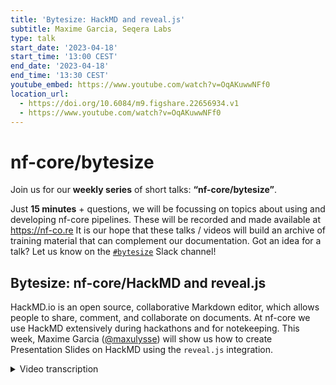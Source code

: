 ```yaml
---
title: 'Bytesize: HackMD and reveal.js'
subtitle: Maxime Garcia, Seqera Labs
type: talk
start_date: '2023-04-18'
start_time: '13:00 CEST'
end_date: '2023-04-18'
end_time: '13:30 CEST'
youtube_embed: https://www.youtube.com/watch?v=OqAKuwwNFf0
location_url:
  - https://doi.org/10.6084/m9.figshare.22656934.v1
  - https://www.youtube.com/watch?v=OqAKuwwNFf0
---
```


# nf-core/bytesize

Join us for our **weekly series** of short talks: **“nf-core/bytesize”**.

Just **15 minutes** + questions, we will be focussing on topics about using and developing nf-core pipelines.
These will be recorded and made available at <https://nf-co.re>
It is our hope that these talks / videos will build an archive of training material that can complement our documentation. Got an idea for a talk? Let us know on the [`#bytesize`](https://nfcore.slack.com/channels/bytesize) Slack channel!

## Bytesize: nf-core/HackMD and reveal.js

HackMD.io is an open source, collaborative Markdown editor, which allows people to share, comment, and collaborate on documents. At nf-core we use HackMD extensively during hackathons and for notekeeping.
This week, Maxime Garcia ([@maxulysse](https://github.com/maxulysse)) will show us how to create Presentation Slides on HackMD using the `reveal.js` integration.

<details markdown="1"><summary>Video transcription</summary>
:::note
The content has been edited to make it reader-friendly
:::

[0:01](https://kth-se.zoom.us/j/68390542812&t=1)
(host) Hello, everyone, and welcome to being back at the bytesize talks. Since we had a bit of a break over Easter. Today we start the series with Maxime from Seqera Labs, and he is going to talk about how to use HackMD to present slides. Off to you.

[0:24](https://kth-se.zoom.us/j/68390542812&t=24)
(speaker) Thank you, Fran, for the introduction. Hello, everyone. I'm Maxime Garcia working at Seqera Labs, and I'm going to present one of the tools that we use quite often during the hackathon and everything. Which is HackMD and reveal.js. Let's start with the presentation mode, because I think this is the most common stuff. The usual disclaimer, I'm mainly covering my own usage within nf-core or what I usually do on the side, but you can do much more. Don't hesitate to investigate and explore, I think it's fun. Yes, this is messy, but it's fine.

[1:09](https://kth-se.zoom.us/j/68390542812&t=69)
First, Markdown. Because all of the stuff that we're doing is in Markdown. What is Markdown? It's a lightweight markup language. It means that it's using small tags to do stuff, but most of the time, it uses just tiny symbols as the tags. The key point is readability. Because if you can read it... this is markdown... it's understandable, at the same time, what you're seeing here is what you see there, and you can understand what you see and what you read. For me, that's one of the key points in Markdown, it's readability. If you compare that to LaTeX or some other language, which are less readable, Markdown is super high in readability. It's super easy to convert into HTML, and then PDF, and it's widely used in all of the nf-core documentation and the nf-core website. You've noticed some tiny issues around the site, but I will come to that later. Don't worry about it.

[2:18](https://kth-se.zoom.us/j/68390542812&t=138)
Quick links for Markdown, I will of course share the slides later. It will be super easy to follow the slide to follow the links and everything. Quick links, I think I have one first quick reference to the Markdown syntax, which is fairly simple, a more complete Markdown cheat sheet, which goes way more into detail. Then some more documentation for the GitHub-flavored Markdown, which is an extension of the regular Markdown.

[2:58](https://kth-se.zoom.us/j/68390542812&t=178)
What is HackMD? HackMD is a tool for real-time collaboration of Markdown documents. It's widely used during hackathons and nf-core bytesize presentations. It means I can edit a document. Just like that. Real-time edit. If someone else has the same URL as I, we can all edit the same document, exactly what we do with Google docs. It's all in Markdown, so it's super easy to do that. HackMD has the possibility to use reveal.js, which is an HTML presentation framework, which we also use widely during the hackathon and that I use a lot for the bytesize presentation. Reveal.js is another tool and HackMD made it possible to use reveal.js, in it's presentation mode.

[4:00](https://kth-se.zoom.us/j/68390542812&t=240)
What you do when you have your presentation, what you can do, you can share in slide mode. If you share in slide mode, then you can have your presentation directly as a slides, and that's all. To pass from one slide to another, once you're in slide mode, you either use the arrow on your keyboard - I'm pretty sure it works also with arrows here, or yes, it does - or you can also use the space bar. Reveal.js allows you to do sections and subsections. You can do a lot of stuff within reveal.js. You can use fragments, so if you want to have a multiple steps in the slide that get revealed one after the other, or stuff like that. But usually what I do is super simple slides.

[4:53](https://kth-se.zoom.us/j/68390542812&t=293)
How to actually use reveal.js to present within Markdown. First it's super simple. I linked how to create a slide deck, which is the HackMD documentation for it. The most important part is to follow syntax, and the most important part in following syntax is to separate the slides. You need to have one empty line, three dashes, and another empty line. That's all. Then I usually use one or two hashes, so h1 or h2 or h3 for details, subtitles. That's all, you do as you want. Sometimes you might need small text, I usually use HTML tags. Small text, or big if you need big, but usually I just need to make things smaller. What I do also, sometimes if I need some really small text, I use also font. I think there is a font tag that you can specify the size of the font. That's super simple.

[6:06](https://kth-se.zoom.us/j/68390542812&t=366)
If you want to include a picture, if it's available online, you can link it as you usually would link any picture in Markdown. You just need to know the syntax for it. You can use HackMD directly to upload your picture. If I click there, I go to "insert image", go into my download, I can insert one document, and here it is, my document should be inserted, and here it is, I have it in my image line. As you can see, it's super easy to upload a file from your computer directly to HackMD, and this is the syntax to have a picture in Markdown.

[6:55](https://kth-se.zoom.us/j/68390542812&t=415)
In HackMD, we can also use fontawesome, which is what we use a lot in nf-core to have some... I know what is causing that, so I will explain that later, sorry about that... fontawesome is resources that allows you to use simple icons for different stuff. You can have, here it's for server, but you can have a thing that was also, GitHub should be something well known, Facebook should work as well, and so you have a lot of different things: cloud, cloud should work. If you know it, it's super easy to use. What we can do, but that is regular, so yes, simple. Let me put back what I did before, okay.

[7:57](https://kth-se.zoom.us/j/68390542812&t=477)
Background, this is super useful whenever you're doing a presentation, you might want to change the background of your presentation. What I usually do there is that I use this dot slide command, and I specify which is my data background. We can add some opacity if we want by using a data background opacity. I use here 0.5, but you can have more or less, so 0.8, 0.1, so you can really play with that. Let's put it back to 5.

[8:34](https://kth-se.zoom.us/j/68390542812&t=514)
An important thing also we can do with reveal.js is export as PDF, so this we can do only when we're in slide mode. Let me show that to you.. When we're in slide mode, if you scroll down, we can see some links. We can see that I made some changes a few seconds ago, I can see that nf-core is owning this note, because of course I made this note in the nf-core organization. I can edit back the note or I can also print the note. If I print it, it's going to try to print everything as it is, and what we want actually is to print everything as a PDF, so I'm printing to file as a PDF, and okay, and it's printing. I should have my file saved on my side, and it's efficient because you really get one page per slide. I've noticed from time to time some issues. Mainly if you have pictures, like here, that are way too big. In that case I would recommend to go back and forth in between from what you have on your screen and what you have in your PDF, and try to scale down your picture or have your picture on the next page. But apart from that it should work fairly well. Most of the issues that can happen in this case is because you're not following the proper syntax.

[10:16](https://kth-se.zoom.us/j/68390542812&t=616)
What we can do more with HackMD, you can include your own CSS slide, so your own CSS style, this is what I did here, and I'm guessing this is what is causing me the issues that I have there. I just have been trying that out yesterday, and yesterday I didn't have this kind of issue, so I don't know where it's coming from. I will have to look more into that. What you're doing is just saying that I want HackMD to include this file from HackMD, and this part is exactly correspond to a document there, so this is fairly good. You can also use that to include a simple slide deck. For example what I'm doing here in this presentation, I'm including the last slide deck, and what I'm doing if I go on the page for this slide, I can see directly what is linked here. I can see here this is my own reveal.js style, and I have all my style into HTML tags, and all of the CSS correspond to this slide, which could help you. What I really like about doing that is that you can add your own custom stuff, and what I like about doing that is adding a multi-column possibility, and that helped me using "div". I'm using divs within a div multi-column to present a different... here I'm just presenting three lists into three columns, and that's all. You could really do whatever you want.

[12:08](https://kth-se.zoom.us/j/68390542812&t=728)
Then I have some more tips. When in doubt, if you have any issue, don't hesitate to add more break lines. I've noticed that it's something that works a lot in my case, because I noticed that reveal.js and HackMD, the combination between the two is very, very dependent on the break line and the syntax. It expects you to follow the proper syntax, and sometimes it's not working very well. If something is not working reload or relaunch. If you can, you can also lint markdown if you're thinking that something is not working. Printing works much better when you're using Chrome, and also following the proper syntax. The less HTML, the better as well. I think the div works well, but apart from that, I'm not sure. I think I noticed some issue with tables and stuff, it's something that you really need to look for. What you can do in reveal.js, you can set up your username. Here in my case, my username is @maxulysse, and that links me, directs me, to myself. Otherwise, if you haven't set up your own username, you will have a something which is more or less un-understandable. As I explained, you can also link directly another slide, which is what I did just here. I think I'm good for questions, so I can open everything.

[13:53](https://kth-se.zoom.us/j/68390542812&t=833)
(host) Thank you. Now anyone who wants to ask a question can do so. I enabled you to unmute yourself. Are there any questions from the audience?

(question) I had a question. Is it possible to add video files to reveal.js syntax?

(answer) Yes, definitely. reveal.js is just HTML that is presented within JS, so you can link YouTube stuff. I don't do that often because most of the time I'm assuming a presentation should be shared easily in other settings, so I usually don't include videos, but you can do that. I think I did that in a previous presentation. I think other people have done that. Definitely, I think if you have a look at all of our presentation on nf-core, you will find some that link videos.

(question cont.) Okay, thanks.

[14:59](https://kth-se.zoom.us/j/68390542812&t=899)
(host) Are there any more questions?

(speaker) All right, this is annoying. I will not include the CSS anymore in the stuff. That was super convenient because you don't need to have your own style, but yes it's... or maybe I will try to figure out what is unreliable there.

[15:19](https://kth-se.zoom.us/j/68390542812&t=919)
(question) Maybe a question from my side or clarification. This is a free software, right?

(answer) Yes, definitely this is a free tool. I think we have something special, because we have an organization, so we might have something there. Oh yes, we have a team plan. I have no idea what it means for nf-core, but we have a team plan there.

(question continued) But if you would want to use it privately or...?

(answer continued) Oh yes, you can use it privately. Like I use it privately as well where I'm making my own list of books to read or that I will share with friends. Yes, you can make your own stuff exactly, I have a couple of presentation as well and yes you can have your own workspace and everything. You can have a private notes and the public notes. Yes, you can do some stuff.

[16:19](https://kth-se.zoom.us/j/68390542812&t=979)
(host) Perfect, thank you. Ah and there is also a link from James which explains the difference, I guess, between free and paid version of HackMD.

(speaker) That's good because I guess I had definitely no idea what is the difference between the two of them.

(host) Okay cool, thank you very much. Are there any more questions? It doesn't seem so. Then I would like to thank Maxime again for the nice talk today and all of you for listening and of course as usual the Chan Zuckerberg Initiative for funding our bytesize talks. Thank you very much.

(speaker) Thank you.

</details>

